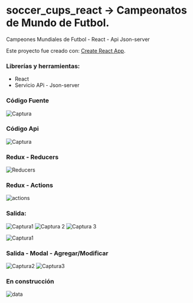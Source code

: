 # soccer_cups_react -> Campeonatos de Mundo de Futbol. 
Campeones Mundiales de Futbol - React - Api Json-server

Este proyecto fue creado con: [Create React App](https://github.com/facebook/create-react-app).

### Librerías y herramientas:

* React
* Servicio APi - Json-server

### Código Fuente

![Captura](https://user-images.githubusercontent.com/7141537/69931787-852a1900-1496-11ea-8d89-2132cf58117f.PNG)

### Código Api

![Captura](https://user-images.githubusercontent.com/7141537/69931852-c6bac400-1496-11ea-9156-3c11302f2655.PNG)

### Redux - Reducers

![Reducers](https://user-images.githubusercontent.com/7141537/92159202-a4255500-edf2-11ea-927f-97f197600c23.PNG)

### Redux - Actions

![actions](https://user-images.githubusercontent.com/7141537/92159203-a4bdeb80-edf2-11ea-8117-f74e6d9399f4.PNG)

### Salida:

![Captura1](https://user-images.githubusercontent.com/7141537/69931788-85c2af80-1496-11ea-899d-acfcb5ddcd6b.PNG)
![Captura 2](https://user-images.githubusercontent.com/7141537/69931785-852a1900-1496-11ea-91b5-16b7bf2f33d9.PNG)
![Captura 3](https://user-images.githubusercontent.com/7141537/69931786-852a1900-1496-11ea-8f94-eed0283f8fe2.PNG)

![Captura1](https://user-images.githubusercontent.com/7141537/92159206-a5568200-edf2-11ea-9ba5-706055b5fbb1.PNG)

### Salida - Modal - Agregar/Modificar
![Captura2](https://user-images.githubusercontent.com/7141537/92159207-a5ef1880-edf2-11ea-998c-450daba7d0f7.PNG)
![Captura3](https://user-images.githubusercontent.com/7141537/92159208-a5ef1880-edf2-11ea-8314-aa4d10f74b43.PNG)


### En construcción 

![data](https://user-images.githubusercontent.com/7141537/48297627-294fb500-e47b-11e8-9d9c-4b184aefd012.png)


